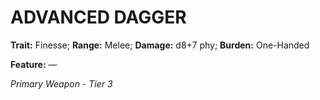 ﻿---
tags:
  - Item
  - Weapon
name: 'ADVANCED DAGGER'
trait: 'Finesse'
range: 'Melee'
damage: 'd8+7 phy'
burden: 'One-Handed'
feat_name: 
feat_text: 
primary_or_secondary: 'Primary Weapon'
tier: 3
---

# ADVANCED DAGGER

**Trait:** Finesse; **Range:** Melee; **Damage:** d8+7 phy; **Burden:** One-Handed

**Feature:** —

*Primary Weapon - Tier 3*
